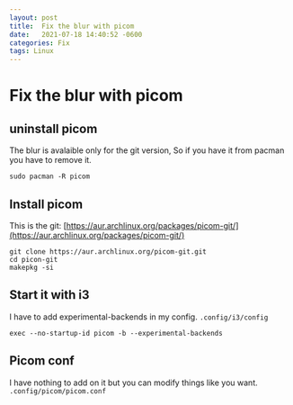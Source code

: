 ```yaml
---
layout: post
title:  Fix the blur with picom
date:   2021-07-18 14:40:52 -0600
categories: Fix
tags: Linux
---
```

# Fix the blur with picom
## uninstall picom
The blur is avalaible only for the git version,
So if you have it from pacman you have to remove it.
```
sudo pacman -R picom
```
## Install picom
This is the git:
[https://aur.archlinux.org/packages/picom-git/](https://aur.archlinux.org/packages/picom-git/)
```
git clone https://aur.archlinux.org/picom-git.git
cd picon-git
makepkg -si
```
## Start it with i3
I have to add experimental-backends in my config.
`.config/i3/config`
```
exec --no-startup-id picom -b --experimental-backends
```
## Picom conf
I have nothing to add on it but you can modify things like you want.
`.config/picom/picom.conf`







